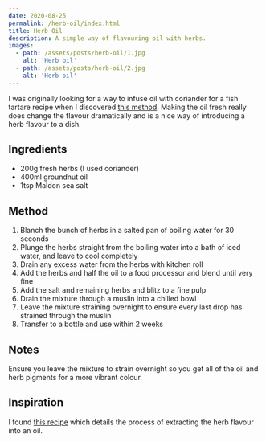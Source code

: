 ```yaml
---
date: 2020-08-25
permalink: /herb-oil/index.html
title: Herb Oil
description: A simple way of flavouring oil with herbs.
images:
  - path: /assets/posts/herb-oil/1.jpg
    alt: 'Herb oil'
  - path: /assets/posts/herb-oil/2.jpg
    alt: 'Herb oil'
---
```


I was originally looking for a way to infuse oil with coriander for a fish tartare recipe when I discovered [this method][1]. Making the oil fresh really does change the flavour dramatically and is a nice way of introducing a herb flavour to a dish.

## Ingredients

* 200g fresh herbs (I used coriander)
* 400ml groundnut oil
* 1tsp Maldon sea salt

## Method

1. Blanch the bunch of herbs in a salted pan of boiling water for 30 seconds
1. Plunge the herbs straight from the boiling water into a bath of iced water, and leave to cool completely
1. Drain any excess water from the herbs with kitchen roll
1. Add the herbs and half the oil to a food processor and blend until very fine
1. Add the salt and remaining herbs and blitz to a fine pulp
1. Drain the mixture through a muslin into a chilled bowl
1. Leave the mixture straining overnight to ensure every last drop has strained through the muslin
1. Transfer to a bottle and use within 2 weeks

## Notes

Ensure you leave the mixture to strain overnight so you get all of the oil and herb pigments for a more vibrant colour.

## Inspiration

I found [this recipe][1] which details the process of extracting the herb flavour into an oil.


[1]: https://www.olivemagazine.com/recipes/vegan/herb-oil/
